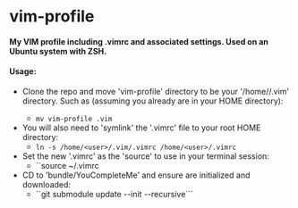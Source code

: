 # vim-profile
#### My VIM profile including .vimrc and associated settings. Used on an Ubuntu system with ZSH.
#### Usage:
* Clone the repo and move 'vim-profile' directory to be your '/home/<user>/.vim' directory. Such as (assuming you already are in your HOME directory):
    * ``mv vim-profile .vim``
* You will also need to 'symlink' the '.vimrc' file to your root HOME directory:
    * ``ln -s /home/<user>/.vim/.vimrc /home/<user>/.vimrc``
* Set the new '.vimrc' as the 'source' to use in your terminal session:
    * ``source ~/.vimrc
* CD to 'bundle/YouCompleteMe' and ensure are initialized and downloaded:
	* ``git submodule update --init --recursive```
